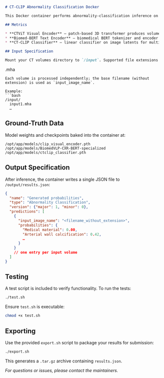 ```markdown
# CT-CLIP Abnormality Classification Docker

This Docker container performs abnormality‐classification inference on chest CT volumes using a CTViT visual encoder, a Biomed-BERT text encoder, and an ImageLatents classifier.

## Metrics

* **CTViT Visual Encoder** – patch-based 3D transformer produces volume embeddings  
* **Biomed-BERT Text Encoder** – biomedical BERT tokenizer and encoder  
* **CT-CLIP Classifier** – linear classifier on image latents for multi‐label abnormality scoring  

## Input Specification

Mount your CT volumes directory to `/input`. Supported file extensions:  
```

.mha 

````
Each volume is processed independently; the base filename (without extension) is used as `input_image_name`.

Example:
```bash
/input/
  input1.mha
  …
````

## Ground-Truth Data

Model weights and checkpoints baked into the container at:

```
/opt/app/models/clip_visual_encoder.pth
/opt/app/models/BiomedVLP-CXR-BERT-specialized
/opt/app/models/ctclip_classifier.pth
```

## Output Specification

After inference, the container writes a single JSON file to `/output/results.json`:

```json
{
  "name": "Generated probabilities",
  "type": "Abnormality Classification",
  "version": {"major": 1, "minor": 0},
  "predictions": [
    {
      "input_image_name": "<filename_without_extension>",
      "probabilities": {
        "Medical material": 0.00,
        "Arterial wall calcification": 0.42,
        …
      }
    }
    // one entry per input volume
  ]
}
```

## Testing

A test script is included to verify functionality. To run the tests:

```bash
./test.sh
```

Ensure `test.sh` is executable:

```bash
chmod +x test.sh
```

## Exporting

Use the provided `export.sh` script to package your results for submission:

```bash
./export.sh
```

This generates a `.tar.gz` archive containing `results.json`.

*For questions or issues, please contact the maintainers.*

```
```
